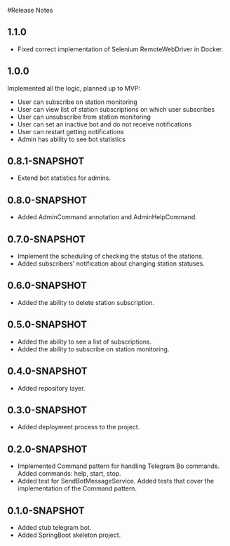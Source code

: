 #Release Notes
## 1.1.0
* Fixed correct implementation of Selenium RemoteWebDriver in Docker.

## 1.0.0
Implemented all the logic, planned up to MVP:
*   User can subscribe on station monitoring
*   User can view list of station subscriptions on which user subscribes
*   User can unsubscribe from station monitoring
*   User can set an inactive bot and do not receive notifications
*   User can restart getting notifications
*   Admin has ability to see bot statistics

## 0.8.1-SNAPSHOT
*   Extend bot statistics for admins.

## 0.8.0-SNAPSHOT
*   Added AdminCommand annotation and AdminHelpCommand.

## 0.7.0-SNAPSHOT
*   Implement the scheduling of checking the status of the stations.
*   Added subscribers' notification about changing station statuses.

## 0.6.0-SNAPSHOT
*   Added the ability to delete station subscription.

## 0.5.0-SNAPSHOT
*   Added the ability to see a list of subscriptions.
*   Added the ability to subscribe on station monitoring.

## 0.4.0-SNAPSHOT
*   Added repository layer.

## 0.3.0-SNAPSHOT
*   Added deployment process to the project.

## 0.2.0-SNAPSHOT
*   Implemented Command pattern for handling Telegram Bo commands. Added commands: help, start, stop.
*   Added test for SendBotMessageService. Added tests that cover the implementation of the Command pattern.

## 0.1.0-SNAPSHOT
*   Added stub telegram bot.
*   Added SpringBoot skeleton project.